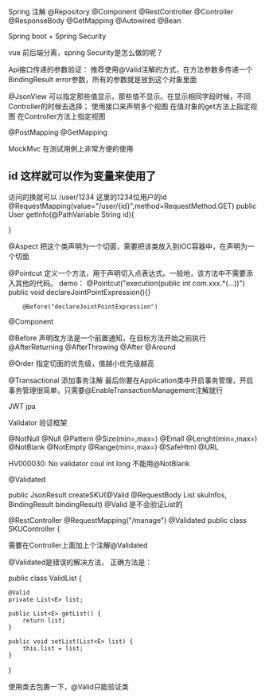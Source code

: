 Spring 注解
	@Repository
	@Component
	@RestController
	@Controller
	@ResponseBody
	@GetMapping
	@Autowired
	@Bean


Spring boot + Spring Security


vue 前后端分离，spring Security是怎么做的呢？

Api接口传递的参数验证：
推荐使用@Valid注解的方式，在方法参数多传递一个BindingResult error参数，所有的参数就是放到这个对象里面

@JsonView 可以指定那些值显示，那些值不显示。在显示相同字段时候，不同Controller的时候去选择；
使用接口来声明多个视图
在值对象的get方法上指定视图
在Controller方法上指定视图



@PostMapping
@GetMapping

MockMvc 在测试用例上非常方便的使用

## id 这样就可以作为变量来使用了
访问的换就可以 /user/1234
这里的1234位用户的id
@RequestMapping(value="/user/{id}",method=RequestMethod.GET)
public User getInfo(@PathVariable String id){
	
}




@Aspect
把这个类声明为一个切面，需要把该类放入到IOC容器中，在声明为一个切面

@Pointcut
定义一个方法，用于声明切入点表达式。一般地，该方法中不需要添入其他的代码。
	demo：
		@Pointcut("execution(public int com.xxx.*(...))")
		public void declareJointPointExpression(){}
		
		@Before("declareJointPointExpression")


@Component

@Before
声明改方法是一个前置通知，在目标方法开始之前执行
@AfterReturning
@AfterThrowing
@After
@Around

@Order
指定切面的优先级，值越小优先级越高

@Transactional
添加事务注解
最后你要在Application类中开启事务管理，开启事务管理很简单，只需要@EnableTransactionManagement注解就行



JWT
jpa


Validator 验证框架

@NotNull
@Null
@Pattern
@Size(min=,max=)
@Emall
@Lenght(min=,max=)
@NotBlank
@NotEmpty
@Range(min=,max=)
@SafeHtml
@URL



HV000030: No validator coul 
int long 不能用@NotBlank

@Validated

public JsonResult createSKU(@Valid @RequestBody List<SKUInfo> skuInfos, BindingResult bindingResult)
@Valid 是不会验证List的

@RestController
@RequestMapping("/manage")
@Validated
public class SKUController {

需要在Controller上面加上个注解@Validated

@Validated是错误的解决方法，
正确方法是：

public class ValidList<E> {

    @Valid
    private List<E> list;

    public List<E> getList() {
        return list;
    }

    public void setList(List<E> list) {
        this.list = list;
    }
}

使用类去包裹一下，@Valid只能验证类